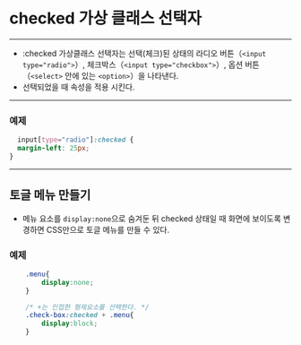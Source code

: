 
# checked 가상 클래스 선택자
--------------------

+ :checked 가상클래스 선택자는 선택(체크)된 상태의 라디오 버튼（`<input type="radio">`）, 체크박스（`<input type="checkbox">`）, 옵션 버튼（`<select>` 안에 있는 `<option>`）을 나타낸다. 
+ 선택되었을 때 속성을 적용 시킨다. 
--------------
### 예제
```css
  input[type="radio"]:checked {
  margin-left: 25px;
}
```
-------------
## 토글 메뉴 만들기
+ 메뉴 요소를 `display:none`으로 숨겨둔 뒤 checked 상태일 때 화면에 보이도록 변경하면 CSS만으로 토글 메뉴를 만들 수 있다. 

### 예제 
```css
    .menu{
        display:none;
    }

    /* +는 인접한 형제요소를 선택한다. */
    .check-box:checked + .menu{
        display:block;
    }
```
